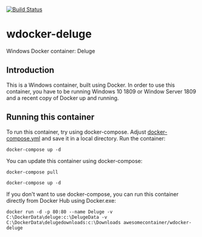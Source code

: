 [![Build Status](https://dev.azure.com/AwesomeContainer/AzurePipeline/_apis/build/status/deluge/AzurePipeline-wdocker-deluge-dev?branchName=dev)](https://dev.azure.com/AwesomeContainer/AzurePipeline/_build/latest?definitionId=4&branchName=dev)

# wdocker-deluge
Windows Docker container: Deluge

## Introduction
This is a Windows container, built using Docker.  In order to use this container, you have to be running Windows 10 1809 or Window Server 1809 and a recent copy of Docker up and running. 

## Running this container
To run this container, try using docker-compose. Adjust [docker-compose.yml](https://github.com/AwesomeContainer/wdocker-deluge/blob/master/docker-compose.yml) and save it in a local directory. Run the container:

  `docker-compose up -d`

You can update this container using docker-compose:

  `docker-compose pull`
  
  `docker-compose up -d`

If you don't want to use docker-compose, you can run this container directly from Docker Hub using Docker.exe:

  `docker run -d -p 80:80 --name Deluge -v C:\DockerData\deluge:c:\DelugeData -v C:\DockerData\delugedownloads:c:\Downloads awesomecontainer/wdocker-deluge`
